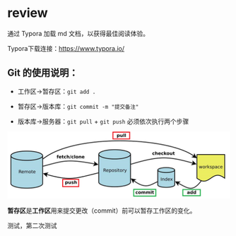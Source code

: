 # review

通过 Typora 加载 md 文档，以获得最佳阅读体验。

Typora下载连接：https://www.typora.io/

## Git 的使用说明：

- 工作区->暂存区：`git add .`

- 暂存区->版本库：`git commit -m "提交备注"` 

- 版本库->服务器：`git pull` + `git push` 必须依次执行两个步骤

![Git 流程图](./Git.png)

**暂存区**是**工作区**用来提交更改（commit）前可以暂存工作区的变化。

测试，第二次测试